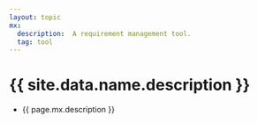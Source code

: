 ```yaml
---
layout: topic
mx:
  description:  A requirement management tool.
  tag: tool
---
```



# {{ site.data.name.description }}
- {{ page.mx.description }}
